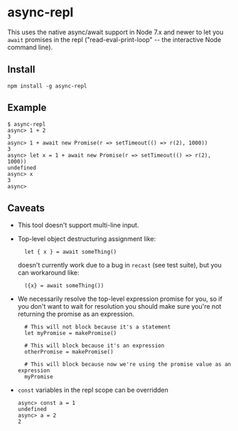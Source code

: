 # async-repl

This uses the native async/await support in Node 7.x and newer to let you `await` promises in the repl ("read-eval-print-loop" -- the interactive Node command line).

## Install

`npm install -g async-repl`

## Example

```
$ async-repl
async> 1 + 2
3
async> 1 + await new Promise(r => setTimeout(() => r(2), 1000))
3
async> let x = 1 + await new Promise(r => setTimeout(() => r(2), 1000))
undefined
async> x
3
async>
```

## Caveats

* This tool doesn't support multi-line input.
* Top-level object destructuring assignment like:

        let { x } = await someThing()

    doesn't currently work due to a bug in `recast` (see test suite), but you can workaround like:

        ({x} = await someThing())

* We necessarily resolve the top-level expression promise for you, so if you don't want to wait for resolution you should make sure you're not returning the promise as an expression.

        # This will not block because it's a statement
        let myPromise = makePromise()

        # This will block because it's an expression
        otherPromise = makePromise()

        # This will block because now we're using the promise value as an expression
        myPromise

* `const` variables in the repl scope can be overridden

      async> const a = 1
      undefined
      async> a = 2
      2
